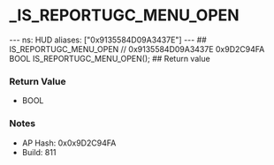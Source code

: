 # _IS_REPORTUGC_MENU_OPEN

--- ns: HUD aliases: ["0x9135584D09A3437E"] --- ## IS_REPORTUGC_MENU_OPEN  // 0x9135584D09A3437E 0x9D2C94FA BOOL IS_REPORTUGC_MENU_OPEN();  ## Return value

### Return Value
* BOOL

### Notes
* AP Hash: 0x0x9D2C94FA
* Build: 811

